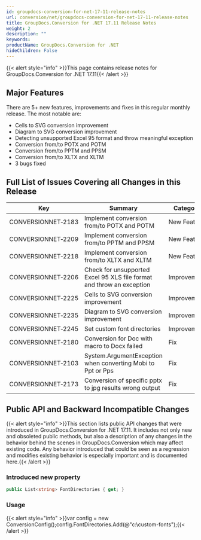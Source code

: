 ```yaml
---
id: groupdocs-conversion-for-net-17-11-release-notes
url: conversion/net/groupdocs-conversion-for-net-17-11-release-notes
title: GroupDocs.Conversion for .NET 17.11 Release Notes
weight: 2
description: ""
keywords: 
productName: GroupDocs.Conversion for .NET
hideChildren: False
---
```

{{< alert style="info" >}}This page contains release notes for GroupDocs.Conversion for .NET 17.11{{< /alert >}}

## Major Features

There are 5+ new features, improvements and fixes in this regular monthly release. The most notable are:

*   Cells to SVG conversion improvement
*   Diagram to SVG conversion improvement
*   Detecting unsupported Excel 95 format and throw meaningful exception
*   Conversion from/to POTX and POTM
*   Conversion from/to PPTM and PPSM
*   Conversion from/to XLTX and XLTM
*   3 bugs fixed

## Full List of Issues Covering all Changes in this Release

| Key | Summary | Category |
| --- | --- | --- |
| CONVERSIONNET&#8209;2183 | Implement conversion from/to POTX and POTM | New Feature |
| CONVERSIONNET&#8209;2209 | Implement conversion from/to PPTM and PPSM | New Feature |
| CONVERSIONNET&#8209;2218 | Implement conversion from/to XLTX and XLTM | New Feature |
| CONVERSIONNET&#8209;2206 | Check for unsupported Excel 95 XLS file format and throw an exception | Improvement |
| CONVERSIONNET&#8209;2225 | Cells to SVG conversion improvement | Improvement |
| CONVERSIONNET&#8209;2235 | Diagram to SVG conversion improvement | Improvement |
| CONVERSIONNET&#8209;2245 | Set custom font directories | Improvement |
| CONVERSIONNET&#8209;2180 | Conversion for Doc with macro to Docx failed | Fix |
| CONVERSIONNET&#8209;2103 | System.ArgumentException when converting Mobi to Ppt or Pps | Fix |
| CONVERSIONNET&#8209;2173 | Conversion of specific pptx to jpg results wrong output | Fix |

## Public API and Backward Incompatible Changes

{{< alert style="info" >}}This section lists public API changes that were introduced in GroupDocs.Conversion for .NET 17.11. It includes not only new and obsoleted public methods, but also a description of any changes in the behavior behind the scenes in GroupDocs.Conversion which may affect existing code. Any behavior introduced that could be seen as a regression and modifies existing behavior is especially important and is documented here.{{< /alert >}}

### Introduced new property

```csharp
public List<string> FontDirectories { get; }
```

### Usage

{{< alert style="info" >}}var config = new ConversionConfig();config.FontDirectories.Add(@"c:\custom-fonts");{{< /alert >}}
